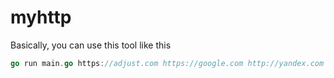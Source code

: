 # myhttp

Basically, you can use this tool like this

```go
go run main.go https://adjust.com https://google.com http://yandex.com http://reddit.com/r/funny
```
